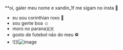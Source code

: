 **oi, galer  meu nome e xandin_1f me sigam no insta  🤪
- eu sou  corinthian  roxo 🖤
- sou gente boa ☺️
- moro no parana🇧🇷
- gosto de futebol não do meu ⚽
- ![](![image](https://github.com/xandin11/xandin11/assets/137111045/3669e1db-dbfe-44b5-bbad-e3ed49335318)
